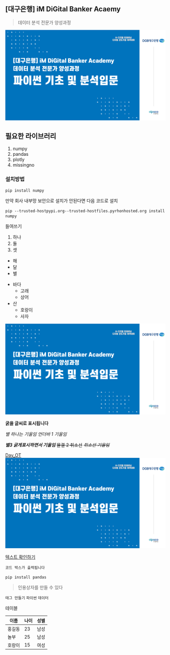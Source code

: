 ## [대구은행] iM DiGital Banker Acaemy

> 데이터 분석 전문가 양성과정

![iM DiGital](/git_image.png)

## 필요한 라이브러리
  1. numpy
  2. pandas
  3. plotly
  4. missingno

### 설치방법

```
pip install numpy
```
만약 회사 내부망 보안으로 설치가 안된다면 다음 코드로 설치
```
pip --trusted-hostpypi.org--trusted-hostfiles.pyrhonhosted.org install numpy
```

들여쓰기
  1) 하나
  2) 둘
  3) 셋

  - 해
  - 달
  - 별

  * 바다
      * 고래
      * 상어
  * 산
      * 호랑이
      * 사자

![iM DiGital](/git_image.png)

**굵을 글씨로 표시됩니다**

*별 하나는 기울임*
_언더바 1 기울임_

***별3 굵게표시하면서 기울임***
~~물결 2 취소선~~
~~*취소선 기울임*~~

[Day_OT](/Day_OT)
![iM DiGital](/git_image.png)

[텍스트 확인하기](/Day_OT/hi.txt)


```
코드 박스가 출력됩니다
```

```
pip install pandas
```

> 인용상자를 만들 수 있다

`태그 만들기`
`파이썬`
`데이터`

테이블

|이름|나이|성별|
|---|---|---|
|홍길동|23|남성|
|놀부|25|남성|
|호랑이|15|여성|

